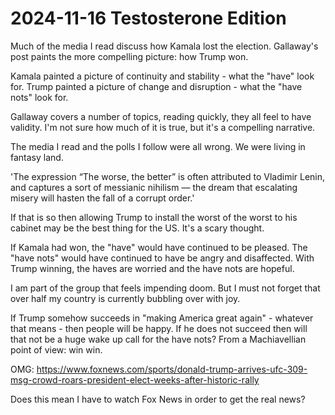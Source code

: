 # 2024-11-16 Testosterone Edition

Much of the media I read discuss how Kamala lost the election. Gallaway's post paints the more compelling picture: how Trump won.

Kamala painted a picture of continuity and stability - what the "have" look for. Trump painted a picture of change and disruption - what the "have nots" look for.

Gallaway covers a number of topics, reading quickly, they all feel to have validity. I'm not sure how much of it is true, but it's a compelling narrative.

The media I read and the polls I follow were all wrong. We were living in fantasy land.

'The expression “The worse, the better” is often attributed to Vladimir Lenin, and captures a sort of messianic nihilism — the dream that escalating misery will hasten the fall of a corrupt order.'

If that is so then allowing Trump to install the worst of the worst to his cabinet may be the best thing for the US. It's a scary thought.

If Kamala had won, the "have" would have continued to be pleased. The "have nots" would have continued to have be angry and disaffected. With Trump winning, the haves are worried and the have nots are hopeful.

I am part of the group that feels impending doom. But I must not forget that over half my country is currently bubbling over with joy.

If Trump somehow succeeds in "making America great again" - whatever that means - then people will be happy. If he does not succeed then will that not be a huge wake up call for the have nots? From a Machiavellian point of view: win win.

OMG: https://www.foxnews.com/sports/donald-trump-arrives-ufc-309-msg-crowd-roars-president-elect-weeks-after-historic-rally

Does this mean I have to watch Fox News in order to get the real news?
